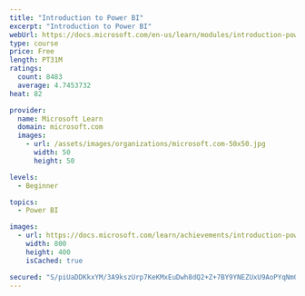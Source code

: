 ```yaml
---
title: "Introduction to Power BI"
excerpt: "Introduction to Power BI"
webUrl: https://docs.microsoft.com/en-us/learn/modules/introduction-power-bi/
type: course
price: Free
length: PT31M
ratings:
  count: 8483
  average: 4.7453732
heat: 82

provider:
  name: Microsoft Learn
  domain: microsoft.com
  images:
    - url: /assets/images/organizations/microsoft.com-50x50.jpg
      width: 50
      height: 50

levels:
  - Beginner

topics:
  - Power BI

images:
  - url: https://docs.microsoft.com/learn/achievements/introduction-power-bi-social.png
    width: 800
    height: 400
    isCached: true

secured: "S/piUaDDKkxYM/3A9kszUrp7KeKMxEuDwh8dQ2+Z+7BY9YNEZUxU9AoPYqNm0JLC9am2JbkErP/WmQw0eRpDaUuReniQ0Z2rJbWiOjF1W6W7HshRYHprMje8a0lcAkBJ9WA88CY7NRmCRiZIqRorT3TxPJDUJqF6eGJbVVtwAzLaLowAj5IvktXxHaBIuvzzImRUtuhu3kfhgGHQ+knKzVf8xsDzxO6w+PPtB+qYqWpRm1f7dAR5leFAxJJ5ll/6mJokN6Osgn3bKx3GY9Mups5OI2i2GilBtDBgYyumWd3yBq1gHFfABwECRGx8G3HM3dOdQzykNIIfsmEiU/p0Ls7s0UAZnM5aKu9kweSvSMYW5QPXooR/YxFj7w899B30ufLP9IwzpVVOVrOtxylgqqJMtSf/WoQfEm5AktPleZc=;h+WYR/agnrGeKwzNunrysQ=="
---
```


